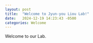 ```yaml
---
layout: post
title:  "Welcome to Jyun-you Liou Lab!"
date:   2024-12-19 14:23:43 -0500
categories: Welcome
---
```

Welcome to our Lab.



